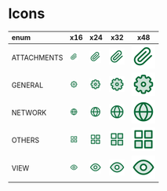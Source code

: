 # Icons
enum | x16 | x24 | x32 | x48
:-- | --- | --- | --- | ---
ATTACHMENTS | <img src="ATTACHMENTS.svg" width="16">  | <img src="ATTACHMENTS.svg" width="24">  | <img src="ATTACHMENTS.svg" width="32">  | <img src="ATTACHMENTS.svg" width="48"> 
GENERAL | <img src="GENERAL.svg" width="16">  | <img src="GENERAL.svg" width="24">  | <img src="GENERAL.svg" width="32">  | <img src="GENERAL.svg" width="48"> 
NETWORK | <img src="NETWORK.svg" width="16">  | <img src="NETWORK.svg" width="24">  | <img src="NETWORK.svg" width="32">  | <img src="NETWORK.svg" width="48"> 
OTHERS | <img src="OTHERS.svg" width="16">  | <img src="OTHERS.svg" width="24">  | <img src="OTHERS.svg" width="32">  | <img src="OTHERS.svg" width="48"> 
VIEW | <img src="VIEW.svg" width="16">  | <img src="VIEW.svg" width="24">  | <img src="VIEW.svg" width="32">  | <img src="VIEW.svg" width="48"> 

